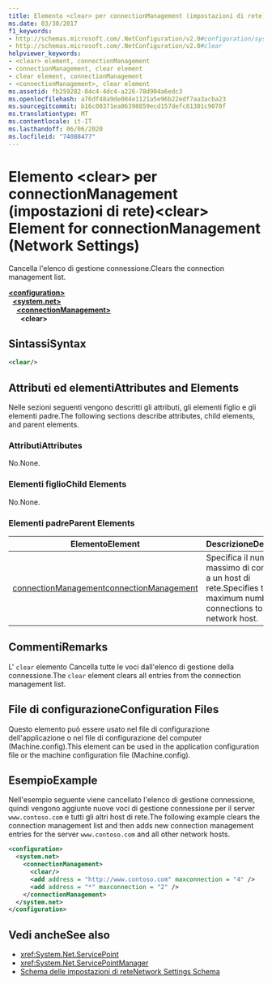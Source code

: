 ```yaml
---
title: Elemento <clear> per connectionManagement (impostazioni di rete)
ms.date: 03/30/2017
f1_keywords:
- http://schemas.microsoft.com/.NetConfiguration/v2.0#configuration/system.net/connectionManagement/clear
- http://schemas.microsoft.com/.NetConfiguration/v2.0#clear
helpviewer_keywords:
- <clear> element, connectionManagement
- connectionManagement, clear element
- clear element, connectionManagement
- <connectionManagement>, clear element
ms.assetid: fb259282-84c4-4dc4-a226-78d904a6edc3
ms.openlocfilehash: a76df48a9de084e1121a5e96b22edf7aa3acba23
ms.sourcegitcommit: b16c00371ea06398859ecd157defc81301c9070f
ms.translationtype: MT
ms.contentlocale: it-IT
ms.lasthandoff: 06/06/2020
ms.locfileid: "74088477"
---
```

# <a name="clear-element-for-connectionmanagement-network-settings"></a><span data-ttu-id="4ee32-102">Elemento \<clear> per connectionManagement (impostazioni di rete)</span><span class="sxs-lookup"><span data-stu-id="4ee32-102">\<clear> Element for connectionManagement (Network Settings)</span></span>
<span data-ttu-id="4ee32-103">Cancella l'elenco di gestione connessione.</span><span class="sxs-lookup"><span data-stu-id="4ee32-103">Clears the connection management list.</span></span>  

[**\<configuration>**](../configuration-element.md)\
&nbsp;&nbsp;[**\<system.net>**](system-net-element-network-settings.md)\
&nbsp;&nbsp;&nbsp;&nbsp;[**\<connectionManagement>**](connectionmanagement-element-network-settings.md)\
&nbsp;&nbsp;&nbsp;&nbsp;&nbsp;&nbsp;**\<clear>**

## <a name="syntax"></a><span data-ttu-id="4ee32-104">Sintassi</span><span class="sxs-lookup"><span data-stu-id="4ee32-104">Syntax</span></span>  
  
```xml  
<clear/>  
```  
  
## <a name="attributes-and-elements"></a><span data-ttu-id="4ee32-105">Attributi ed elementi</span><span class="sxs-lookup"><span data-stu-id="4ee32-105">Attributes and Elements</span></span>  
 <span data-ttu-id="4ee32-106">Nelle sezioni seguenti vengono descritti gli attributi, gli elementi figlio e gli elementi padre.</span><span class="sxs-lookup"><span data-stu-id="4ee32-106">The following sections describe attributes, child elements, and parent elements.</span></span>  
  
### <a name="attributes"></a><span data-ttu-id="4ee32-107">Attributi</span><span class="sxs-lookup"><span data-stu-id="4ee32-107">Attributes</span></span>  
 <span data-ttu-id="4ee32-108">No.</span><span class="sxs-lookup"><span data-stu-id="4ee32-108">None.</span></span>  
  
### <a name="child-elements"></a><span data-ttu-id="4ee32-109">Elementi figlio</span><span class="sxs-lookup"><span data-stu-id="4ee32-109">Child Elements</span></span>  
 <span data-ttu-id="4ee32-110">No.</span><span class="sxs-lookup"><span data-stu-id="4ee32-110">None.</span></span>  
  
### <a name="parent-elements"></a><span data-ttu-id="4ee32-111">Elementi padre</span><span class="sxs-lookup"><span data-stu-id="4ee32-111">Parent Elements</span></span>  
  
|<span data-ttu-id="4ee32-112">**Elemento**</span><span class="sxs-lookup"><span data-stu-id="4ee32-112">**Element**</span></span>|<span data-ttu-id="4ee32-113">**Descrizione**</span><span class="sxs-lookup"><span data-stu-id="4ee32-113">**Description**</span></span>|  
|-----------------|---------------------|  
|[<span data-ttu-id="4ee32-114">connectionManagement</span><span class="sxs-lookup"><span data-stu-id="4ee32-114">connectionManagement</span></span>](connectionmanagement-element-network-settings.md)|<span data-ttu-id="4ee32-115">Specifica il numero massimo di connessioni a un host di rete.</span><span class="sxs-lookup"><span data-stu-id="4ee32-115">Specifies the maximum number of connections to a network host.</span></span>|  
  
## <a name="remarks"></a><span data-ttu-id="4ee32-116">Commenti</span><span class="sxs-lookup"><span data-stu-id="4ee32-116">Remarks</span></span>  
 <span data-ttu-id="4ee32-117">L' `clear` elemento Cancella tutte le voci dall'elenco di gestione della connessione.</span><span class="sxs-lookup"><span data-stu-id="4ee32-117">The `clear` element clears all entries from the connection management list.</span></span>  
  
## <a name="configuration-files"></a><span data-ttu-id="4ee32-118">File di configurazione</span><span class="sxs-lookup"><span data-stu-id="4ee32-118">Configuration Files</span></span>  
 <span data-ttu-id="4ee32-119">Questo elemento può essere usato nel file di configurazione dell'applicazione o nel file di configurazione del computer (Machine.config).</span><span class="sxs-lookup"><span data-stu-id="4ee32-119">This element can be used in the application configuration file or the machine configuration file (Machine.config).</span></span>  
  
## <a name="example"></a><span data-ttu-id="4ee32-120">Esempio</span><span class="sxs-lookup"><span data-stu-id="4ee32-120">Example</span></span>  
 <span data-ttu-id="4ee32-121">Nell'esempio seguente viene cancellato l'elenco di gestione connessione, quindi vengono aggiunte nuove voci di gestione connessione per il server `www.contoso.com` e tutti gli altri host di rete.</span><span class="sxs-lookup"><span data-stu-id="4ee32-121">The following example clears the connection management list and then adds new connection management entries for the server `www.contoso.com` and all other network hosts.</span></span>  
  
```xml  
<configuration>  
  <system.net>  
    <connectionManagement>  
      <clear/>  
      <add address = "http://www.contoso.com" maxconnection = "4" />  
      <add address = "*" maxconnection = "2" />  
    </connectionManagement>  
  </system.net>  
</configuration>  
```  
  
## <a name="see-also"></a><span data-ttu-id="4ee32-122">Vedi anche</span><span class="sxs-lookup"><span data-stu-id="4ee32-122">See also</span></span>

- <xref:System.Net.ServicePoint>
- <xref:System.Net.ServicePointManager>
- [<span data-ttu-id="4ee32-123">Schema delle impostazioni di rete</span><span class="sxs-lookup"><span data-stu-id="4ee32-123">Network Settings Schema</span></span>](index.md)
